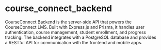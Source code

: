 # course_connect_backend
CourseConnect Backend is the server-side API that powers the CourseConnect LMS. Built with Express.js and Prisma, it handles user authentication, course management, student enrollment, and progress tracking. The backend integrates with a PostgreSQL database and provides a RESTful API for communication with the frontend and mobile apps.
